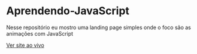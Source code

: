 # Aprendendo-JavaScript
 Nesse repositório eu mostro uma landing page simples onde o foco são as animações com JavaScript

<a href="https://igorserafim15.github.io/Aprendendo-JavaScript/" target="_blanck" >Ver site ao vivo</a>
